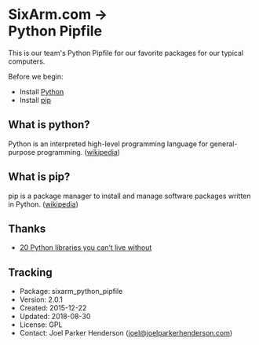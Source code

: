 # SixArm.com →<br>Python Pipfile

This is our team's Python Pipfile for our favorite packages for our typical computers.

Before we begin:

  * Install [Python](https://en.wikipedia.org/wiki/Python_(programming_language))
  * Install [pip](https://en.wikipedia.org/wiki/Pip_(package_manager))


## What is python?

Python is an interpreted high-level programming language for general-purpose programming. ([wikipedia](https://en.wikipedia.org/wiki/Python_(programming_language)))


## What is pip?

pip is a package manager to install and manage software packages written in Python. ([wikipedia](https://en.wikipedia.org/wiki/Pip_(package_manager)))


## Thanks

* [20 Python libraries you can’t live without](https://pythontips.com/2013/07/30/20-python-libraries-you-cant-live-without/)


## Tracking

* Package: sixarm_python_pipfile
* Version: 2.0.1
* Created: 2015-12-22
* Updated: 2018-08-30
* License: GPL
* Contact: Joel Parker Henderson (joel@joelparkerhenderson.com)
